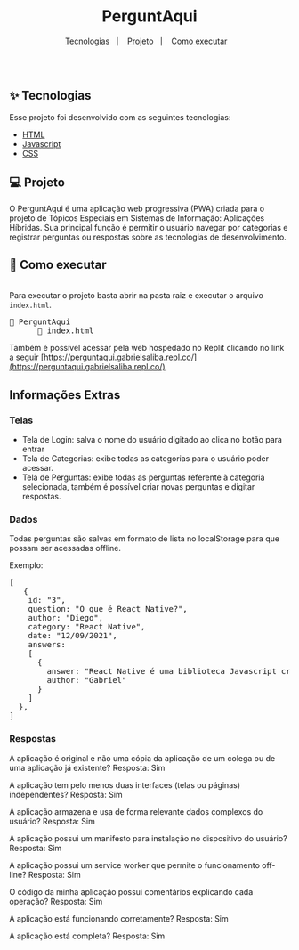 <h1 align="center">PerguntAqui</h1>

<p align="center">
  <a href="#-tecnologias">Tecnologias</a>&nbsp;&nbsp;&nbsp;|&nbsp;&nbsp;&nbsp;
  <a href="#-projeto">Projeto</a>&nbsp;&nbsp;&nbsp;|&nbsp;&nbsp;&nbsp;
  <a href="#-como-executar">Como executar</a>&nbsp;&nbsp;&nbsp;
</p>
<br><br>

## ✨ Tecnologias

Esse projeto foi desenvolvido com as seguintes tecnologias:

- [HTML](https://developer.mozilla.org/pt-BR/docs/Web/HTML)
- [Javascript](https://developer.mozilla.org/pt-BR/docs/Web/JavaScript)
- [CSS](https://developer.mozilla.org/pt-BR/docs/Web/CSS)
## 💻 Projeto

O PerguntAqui é uma aplicação web progressiva (PWA) criada para o projeto de  Tópicos Especiais em Sistemas de Informação: Aplicações Híbridas. Sua principal função é permitir o usuário navegar por categorias e registrar perguntas ou respostas sobre as tecnologias de desenvolvimento.

## 🚀 Como executar

<br />Para executar o projeto basta abrir na pasta raiz e executar o arquivo <code>index.html</code>.
<pre>
📂 PerguntAqui
      📃 index.html
</pre>
Também é possível acessar pela web hospedado no Replit clicando no link a seguir [https://perguntaqui.gabrielsaliba.repl.co/](https://perguntaqui.gabrielsaliba.repl.co/)

## Informações Extras
### Telas
- Tela de Login: salva o nome do usuário digitado ao clica no botão para entrar
- Tela de Categorias: exibe todas as categorias para o usuário poder acessar.
- Tela de Perguntas: exibe todas as perguntas referente à categoria selecionada, também é possível criar novas perguntas e digitar respostas.

### Dados
Todas perguntas são salvas em formato de lista no localStorage para que possam ser acessadas offline. 

Exemplo: 
<pre>
[
   {
    id: "3",
    question: "O que é React Native?",
    author: "Diego",
    category: "React Native",
    date: "12/09/2021",
    answers: 
    [
      {
        answer: "React Native é uma biblioteca Javascript criada pelo Facebook",
        author: "Gabriel"
      }
    ]
  },
]
</pre>

### Respostas


A aplicação é original e não uma cópia da aplicação de um colega ou de uma aplicação já existente?
Resposta: Sim

A aplicação tem pelo menos duas interfaces (telas ou páginas) independentes?
Resposta: Sim

A aplicação armazena e usa de forma relevante dados complexos do usuário?
Resposta: Sim

A aplicação possui um manifesto para instalação no dispositivo do usuário?
Resposta: Sim

A aplicação possui um service worker que permite o funcionamento off-line?
Resposta: Sim

O código da minha aplicação possui comentários explicando cada operação?
Resposta: Sim

A aplicação está funcionando corretamente?
Resposta: Sim

A aplicação está completa?
Resposta: Sim